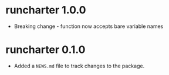 # runcharter 1.0.0

* Breaking change - function now accepts bare variable names


# runcharter 0.1.0

* Added a `NEWS.md` file to track changes to the package.
